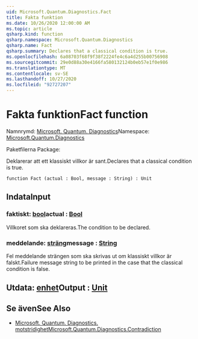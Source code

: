 ```yaml
---
uid: Microsoft.Quantum.Diagnostics.Fact
title: Fakta funktion
ms.date: 10/26/2020 12:00:00 AM
ms.topic: article
qsharp.kind: function
qsharp.namespace: Microsoft.Quantum.Diagnostics
qsharp.name: Fact
qsharp.summary: Declares that a classical condition is true.
ms.openlocfilehash: 6a08703f68f9f38f2224fe4c6a4d255b00756908
ms.sourcegitcommit: 29e0d88a30e4166fa580132124b0eb57e1f0e986
ms.translationtype: MT
ms.contentlocale: sv-SE
ms.lasthandoff: 10/27/2020
ms.locfileid: "92727207"
---
```

# <a name="fact-function"></a><span data-ttu-id="93480-102">Fakta funktion</span><span class="sxs-lookup"><span data-stu-id="93480-102">Fact function</span></span>

<span data-ttu-id="93480-103">Namnrymd: [Microsoft. Quantum. Diagnostics](xref:Microsoft.Quantum.Diagnostics)</span><span class="sxs-lookup"><span data-stu-id="93480-103">Namespace: [Microsoft.Quantum.Diagnostics](xref:Microsoft.Quantum.Diagnostics)</span></span>

<span data-ttu-id="93480-104">Paketfilerna [](https://nuget.org/packages/)</span><span class="sxs-lookup"><span data-stu-id="93480-104">Package: [](https://nuget.org/packages/)</span></span>


<span data-ttu-id="93480-105">Deklarerar att ett klassiskt villkor är sant.</span><span class="sxs-lookup"><span data-stu-id="93480-105">Declares that a classical condition is true.</span></span>

```qsharp
function Fact (actual : Bool, message : String) : Unit
```


## <a name="input"></a><span data-ttu-id="93480-106">Indata</span><span class="sxs-lookup"><span data-stu-id="93480-106">Input</span></span>

### <a name="actual--bool"></a><span data-ttu-id="93480-107">faktiskt: [bool](xref:microsoft.quantum.lang-ref.bool)</span><span class="sxs-lookup"><span data-stu-id="93480-107">actual : [Bool](xref:microsoft.quantum.lang-ref.bool)</span></span>

<span data-ttu-id="93480-108">Villkoret som ska deklareras.</span><span class="sxs-lookup"><span data-stu-id="93480-108">The condition to be declared.</span></span>


### <a name="message--string"></a><span data-ttu-id="93480-109">meddelande: [sträng](xref:microsoft.quantum.lang-ref.string)</span><span class="sxs-lookup"><span data-stu-id="93480-109">message : [String](xref:microsoft.quantum.lang-ref.string)</span></span>

<span data-ttu-id="93480-110">Fel meddelande strängen som ska skrivas ut om klassiskt villkor är falskt.</span><span class="sxs-lookup"><span data-stu-id="93480-110">Failure message string to be printed in the case that the classical condition is false.</span></span>



## <a name="output--unit"></a><span data-ttu-id="93480-111">Utdata: [enhet](xref:microsoft.quantum.lang-ref.unit)</span><span class="sxs-lookup"><span data-stu-id="93480-111">Output : [Unit](xref:microsoft.quantum.lang-ref.unit)</span></span>



## <a name="see-also"></a><span data-ttu-id="93480-112">Se även</span><span class="sxs-lookup"><span data-stu-id="93480-112">See Also</span></span>

- [<span data-ttu-id="93480-113">Microsoft. Quantum. Diagnostics. motstridighet</span><span class="sxs-lookup"><span data-stu-id="93480-113">Microsoft.Quantum.Diagnostics.Contradiction</span></span>](xref:Microsoft.Quantum.Diagnostics.Contradiction)